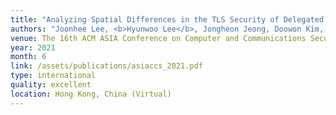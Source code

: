 ```yaml
---
title: "Analyzing Spatial Differences in the TLS Security of Delegated Web Services"
authors: "Joonhee Lee, <b>Hyunwoo Lee</b>, Jongheon Jeong, Doowon Kim, and Ted ``Taekyoung'' Kwon"
venue: The 16th ACM ASIA Conference on Computer and Communications Security (ASIACCS '21)
year: 2021
month: 6
link: /assets/publications/asiaccs_2021.pdf
type: international
quality: excellent
location: Hong Kong, China (Virtual)
---
```

